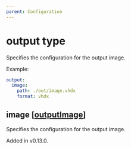 ```yaml
---
parent: Configuration
---
```


# output type

Specifies the configuration for the output image.

Example:

```yaml
output:
  image:
    path: ./out/image.vhdx
    format: vhdx
```

## image [[outputImage](./outputImage.md)]

Specifies the configuration for the output image.

Added in v0.13.0.
